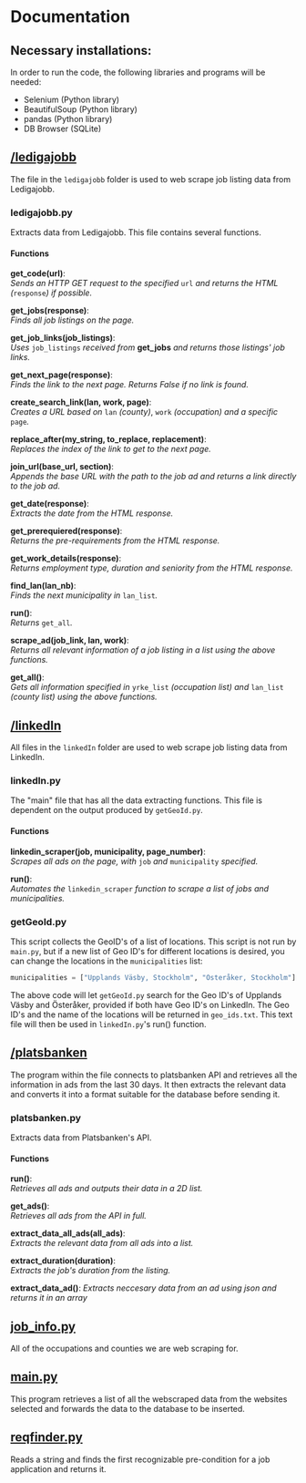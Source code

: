 # Documentation

## Necessary installations:  
In order to run the code, the following libraries and programs will be needed:  
 - Selenium (Python library)
 - BeautifulSoup (Python library)
 - pandas (Python library)
 - DB Browser (SQLite)


## [/ledigajobb](https://github.com/DiaHassan/II1305-Team-Echo/tree/main/Project/code/ledigajobb)
The file in the ```ledigajobb``` folder is used to web scrape job listing data from Ledigajobb.  

### ledigajobb.py
Extracts data from Ledigajobb. This file contains several functions.

#### Functions
**get_code(url)**:  
*Sends an HTTP GET request to the specified* ```url``` *and returns the HTML (*```response```*) if possible.*  

**get_jobs(response)**:  
*Finds all job listings on the page.*  

**get_job_links(job_listings)**:  
*Uses* ```job_listings``` *received from* **get_jobs** *and returns those listings' job links.*  

**get_next_page(response)**:  
*Finds the link to the next page. Returns False if no link is found.*  

**create_search_link(lan, work, page)**:  
*Creates a URL based on* ```lan``` *(county)*, ```work``` *(occupation) and a specific* ```page```*.*  

**replace_after(my_string, to_replace, replacement)**:  
*Replaces the index of the link to get to the next page.*  

**join_url(base_url, section)**:  
*Appends the base URL with the path to the job ad and returns a link directly to the job ad.*  

**get_date(response)**:  
*Extracts the date from the HTML response.*  

**get_prerequiered(response)**:  
*Returns the pre-requirements from the HTML response.*  

**get_work_details(response)**:  
*Returns employment type, duration and seniority from the HTML response.*  

**find_lan(lan_nb)**:  
*Finds the next municipality in* ```lan_list```*.*  

**run()**:  
*Returns* ```get_all```*.*  

**scrape_ad(job_link, lan, work)**:  
*Returns all relevant information of a job listing in a list using the above functions.*  

**get_all()**:  
*Gets all information specified in* ```yrke_list``` *(occupation list) and* ```lan_list``` *(county list) using the above functions.*


## [/linkedIn](https://github.com/DiaHassan/II1305-Team-Echo/tree/main/Project/code/linkedIn)
All files in the ```linkedIn``` folder are used to web scrape job listing data from LinkedIn.  

### linkedIn.py
The "main" file that has all the data extracting functions. This file is dependent on the output produced by ```getGeoId.py```.

#### Functions
**linkedin_scraper(job, municipality, page_number)**:  
*Scrapes all ads on the page, with* ```job``` *and* ```municipality``` *specified.*  

**run()**:  
*Automates the* ```linkedin_scraper``` *function to scrape a list of jobs and municipalities.*  

### getGeoId.py
This script collects the GeoID's of a list of locations. This script is not run by ```main.py```, but if a new list of Geo ID's for different locations is desired, you can change the locations in the ```municipalities``` list:  
```python
municipalities = ["Upplands Väsby, Stockholm", "Österåker, Stockholm"]
```
The above code will let ```getGeoId.py``` search for the Geo ID's of Upplands Väsby and Österåker, provided if both have Geo ID's on LinkedIn. The Geo ID's and the name of the locations will be returned in ```geo_ids.txt```. This text file will then be used in ```linkedIn.py```'s run() function.


## [/platsbanken](https://github.com/DiaHassan/II1305-Team-Echo/tree/main/Project/code/platsbanken)
The program within the file connects to platsbanken API and retrieves all the information in ads from the last 30 days. It then extracts the relevant data and converts it into a format suitable for the database before sending it.  


### platsbanken.py
Extracts data from Platsbanken's API.

#### Functions
**run()**:  
*Retrieves all ads and outputs their data in a 2D list.*  

**get_ads()**:  
*Retrieves all ads from the API in full.*  

**extract_data_all_ads(all_ads)**:  
*Extracts the relevant data from all ads into a list.*  

**extract_duration(duration)**:  
*Extracts the job's duration from the listing.*  

**extract_data_ad()**:
*Extracts neccesary data from an ad using json and returns it in an array*  


## [job_info.py](https://github.com/DiaHassan/II1305-Team-Echo/blob/main/Project/code/job_info.py)  
All of the occupations and counties we are web scraping for.


## [main.py](https://github.com/DiaHassan/II1305-Team-Echo/blob/main/Project/code/main.py)
This program retrieves a list of all the webscraped data from the websites selected and forwards the data to the database to be inserted.  


## [reqfinder.py](https://github.com/DiaHassan/II1305-Team-Echo/tree/main/Project/code/reqfinder.py)
Reads a string and finds the first recognizable pre-condition for a job application and returns it.  

